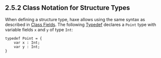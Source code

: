 ## 2.5.2 Class Notation for Structure Types

When defining a structure type, haxe allows using the same syntax as described in [Class Fields](https://github.com/Simn/HaxeManual/tree/master/md/manual/4-Class_Fields.md). The following [Typedef](https://github.com/Simn/HaxeManual/tree/master/md/manual/3.1-Typedef.md) declares a `Point` type with variable fields `x` and `y` of type `Int`:

```
typedef Point = {
    var x : Int;
    var y : Int;
}
```